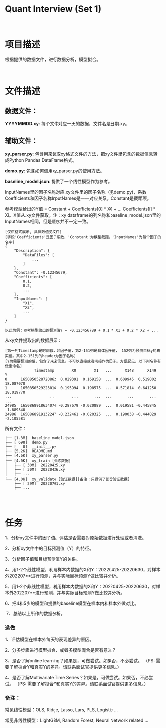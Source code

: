 # Quant Interview (Set 1)
​
# 项目描述
根据提供的数据文件，进行数据分析，模型拟合。

​
# 文件描述
## 数据文件：
**YYYYMMDD.xy**: 每个文件对应一天的数据，文件名是日期.xy。

## 辅助文件：
**xy_parser.py**: 包含用来读取xy格式文件的方法，把xy文件里包含的数据信息转成Python Pandas DataFrame格式。

**demo.py**: 包含如何调用xy_parser.py的使用方法。

**baseline_model.json**: 提供了一个线性模型作为参考。

InputNames里的因子名称对应.xy文件里的因子名称（见demo.py)，系数Coefficients和因子名称InputNames是一一对应关系。Constant是截距项。

参考模型给出的Y值 = Constant + Coefficients[0] * X0 + ... Coefficients[i] * Xi。X值从.xy文件获取。注：xy dataframe的列名称和baseline_model.json里的InputNames相同，但是顺序并不一定一致。

```
[仅供格式展示, 具体数值见文件]
[字段'Coefficients'是因子系数，'Constant'为模型截距，'InputNames'为每个因子的名字]
{
    "Description": {
        "DataFiles": [
            ...
        ]
    },
    "Constant": -0.12345679,
    "Coefficients": [
        0.1,
        0.2,
        ...
    ],
    "InputNames": [
        "X1",
        "X2",
        ...
    ]
}

以此为例：参考模型给出的预测值Y = -0.123456789 + 0.1 * X1 + 0.2 * X2 + ...

```

从xy文件提取出的数据展示：
```
[第一列Timestamp是时间戳，非因子值，第2-151列是具体因子值， 152列为预测目标y的真实值。其中2-151列的header为因子名称]
[Y为需要预测的值，包含了未来信息。不可以直接或者间接作为因子。方便起见，以下列名称有做重命名]
             Timestamp        X0        X1   ...      X148      X149          Y
0      1650850528720862  0.029391  0.169158  ...  0.609945  0.519002  18.087070
1      1650850529223016  0.195994  0.198575  ...  0.571814  0.641250  18.019770
...                 ...       ...       ...  ...       ...       ...        ...
24985  1650868918634074 -0.287679 -0.020889  ...  0.019581 -0.445845  -1.689340
24986  1650868919132247 -0.232461 -0.020325  ...  0.190038 -0.444029  -2.105581
```

所有文件：
```
├── [1.3M]  baseline_model.json
├── [ 698]  demo.py
├── [   0]  __init__.py
├── [5.2K]  README.md
├── [4.6K]  xy_parser.py
├── [4.0K]  xy_train [训练数据]
│   ├── [ 30M]  20220425.xy
│   ├── [ 30M]  20220426.xy
│   ├── ...
└── [4.0K]  xy_validate [验证数据][备注：只提供了部分验证数据]
    ├── [ 29M]  20220701.xy
    ├── ...


```
​​
# 任务
​
1、分析xy文件中的因子值。评估是否需要对原始数据进行处理或者清洗。


2、分析xy文件中的目标预测值（Y）的特征。


3、分析因子值和目标预测值Y的关系。

​
4、用1-2个线性模型，利用样本内数据的X和Y：20220425-20220630，对样本外202207**进行预测，并与实际目标预测Y做比较并分析。

​
5、用1-2个非线性模型，利用样本内数据的X和Y：20220425-20220630，对样本外202207**进行预测，并与实际目标预测Y做比较并分析。


6、把4和5步的模型和提供的baseline模型在样本内和样本外做对比。

​
7、总结以上所作的数据分析。

### 选做
1、评估模型在样本外每天的表现差异的原因。


2、分多步骤进行模型拟合，或者多模型混合是否有意义？


3、是否了解online learning？如果是，可做尝试。如果否，不必尝试。
（PS: 需要了解拟合Y和真实Y的差异。请联系面试官提供更多信息。）


4、是否了解Multivariate Time Series？如果是，可做尝试。如果否，不必尝试。
（PS: 需要了解拟合Y和真实Y的差异。请联系面试官提供更多信息。）



### 备注：
常见线性模型：OLS, Ridge, Lasso, Lars, PLS, Logistic ...

常见非线性模型：LightGBM, Random Forest, Neural Network related ...